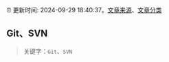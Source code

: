:alarm_clock: 更新时间: 2024-09-29 18:40:37。[文章来源](/README.md)、[文章分类](/TAGS.md)

## Git、SVN


> 关键字：`Git`、`SVN`



